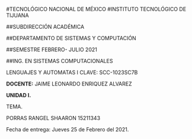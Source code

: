 #TECNOLÓGICO NACIONAL DE MÉXICO
#INSTITUTO TECNOLÓGICO DE TIJUANA


##SUBDIRECCIÓN ACADÉMICA

##DEPARTAMENTO DE SISTEMAS Y COMPUTACIÓN

##SEMESTRE FEBRERO- JULIO 2021

##ING. EN SISTEMAS COMPUTACIONALES

LENGUAJES Y AUTOMATAS I
CLAVE: SCC-1023SC7B

**DOCENTE:** JAIME LEONARDO ENRIQUEZ ALVAREZ


**UNIDAD I.** 

TEMA. 


PORRAS RANGEL SHAARON 15211343




Fecha de entrega: Jueves 25 de Febrero del 2021.
